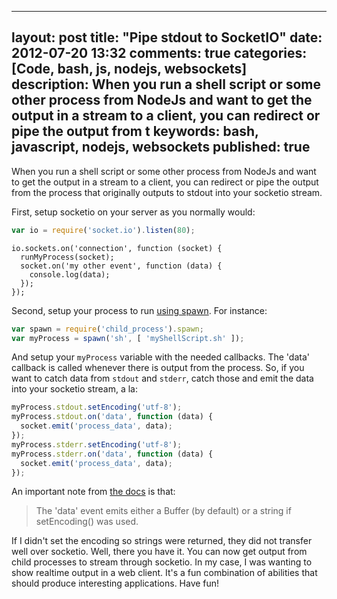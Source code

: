
---
layout: post
title: "Pipe stdout to SocketIO"
date: 2012-07-20 13:32
comments: true
categories: [Code, bash, js, nodejs, websockets]
description: When you run a shell script or some other process from NodeJs and want to get the output in a stream to a client, you can redirect or pipe the output from t
keywords: bash, javascript, nodejs, websockets
published: true
---

When you run a shell script or some other process from NodeJs and want to get the output in a stream to a client, you can redirect or pipe the output from the process that originally outputs to stdout into your socketio stream.  
<!--more-->

First, setup socketio on your server as you normally would:

```js
var io = require('socket.io').listen(80);
```

    io.sockets.on('connection', function (socket) {
      runMyProcess(socket);
      socket.on('my other event', function (data) {
        console.log(data);
      });
    });

Second, setup your process to run [using spawn](http://rockycode.com/blog/run-shell-script-nodejs/).  For instance:

```js
var spawn = require('child_process').spawn;
var myProcess = spawn('sh', [ 'myShellScript.sh' ]);
```

And setup your `myProcess` variable with the needed callbacks.  The 'data' callback is called whenever there is output from the process.  So, if you want to catch data from `stdout` and `stderr`, catch those and emit the data into your socketio stream, a la:

```js
myProcess.stdout.setEncoding('utf-8');
myProcess.stdout.on('data', function (data) {
  socket.emit('process_data', data);
});
myProcess.stderr.setEncoding('utf-8');
myProcess.stderr.on('data', function (data) {
  socket.emit('process_data', data);
});
```

An important note from [the docs](http://nodejs.org/api/stream.html#stream_event_data) is that:

> The 'data' event emits either a Buffer (by default) or a string if setEncoding() was used.

If I didn't set the encoding so strings were returned, they did not transfer well over socketio.  Well, there you have it.  You can now get output from child processes to stream through socketio.  In my case, I was wanting to show realtime output in a web client.  It's a fun combination of abilities that should produce interesting applications.  Have fun!

  

